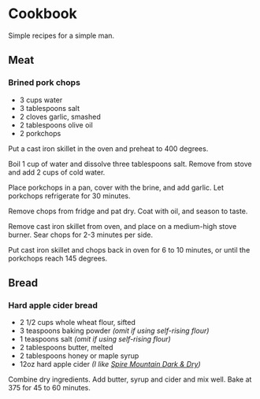 # Cookbook
Simple recipes for a simple man.

## Meat

### Brined pork chops
* 3 cups water
* 3 tablespoons salt
* 2 cloves garlic, smashed
* 2 tablespoons olive oil
* 2 porkchops

Put a cast iron skillet in the oven and preheat to 400 degrees.

Boil 1 cup of water and dissolve three tablespoons salt. Remove from stove and add 2 cups of cold water.

Place porkchops in a pan, cover with the brine, and add garlic. Let porkchops refrigerate for 30 minutes.

Remove chops from fridge and pat dry. Coat with oil, and season to taste.

Remove cast iron skillet from oven, and place on a medium-high stove burner. Sear chops for 2-3 minutes per side.

Put cast iron skillet and chops back in oven for 6 to 10 minutes, or until the porkchops reach 145 degrees.

## Bread

### Hard apple cider bread
* 2 1/2 cups whole wheat flour, sifted
* 3 teaspoons baking powder *(omit if using self-rising flour)*
* 1 teaspoons salt *(omit if using self-rising flour)*
* 2 tablespoons butter, melted
* 2 tablespoons honey or maple syrup
* 12oz hard apple cider *(I like [Spire Mountain Dark & Dry](http://www.spiremountaincider.com/darkdry))*

Combine dry ingredients. Add butter, syrup and cider and mix well. Bake at 375 for 45 to 60 minutes.
